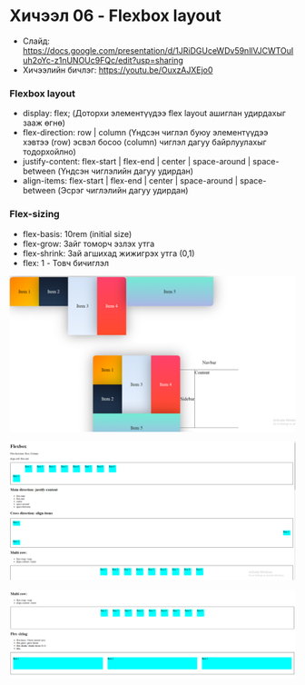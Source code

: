 # Хичээл 06 - Flexbox layout

- Слайд: https://docs.google.com/presentation/d/1JRiDGUceWDv59nllVJCWTOuIuh2oYc-z1nUNOUc9FQc/edit?usp=sharing
- Хичээлийн бичлэг: https://youtu.be/OuxzAJXEjo0

### Flexbox layout

- display: flex; (Доторхи элементүүдээ flex layout ашиглан удирдахыг зааж өгнө)
- flex-direction: row | column (Үндсэн чиглэл буюу элементүүдээ хэвтээ (row) эсвэл босоо (column) чиглэл дагуу байрлуулахыг тодорхойлно)
- justify-content: flex-start | flex-end | center | space-around | space-between (Үндсэн чиглэлийн дагуу удирдан)
- align-items: flex-start | flex-end | center | space-around | space-between (Эсрэг чиглэлийн дагуу удирдан)

### Flex-sizing

- flex-basis: 10rem (initial size)
- flex-grow: Зайг томорч эзлэх утга
- flex-shrink: Зай агшихад жижигрэх утга (0,1)
- flex: 1 - Товч бичиглэл

![Alt text](image.png)

![Alt text](image-1.png)

![Alt text](image-2.png)
